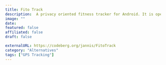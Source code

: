 ```yaml
---
title: Fito Track
description:  A privacy oriented fitness tracker for Android. It is open-source and completely ad-free.
image: ""
date: 
featured: false
affiliated: false
draft: false

externalURL: https://codeberg.org/jannis/FitoTrack
category: "Alternatives"
tags: ["GPS Tracking"]
---
```

